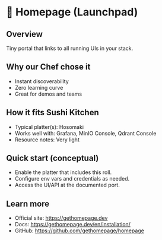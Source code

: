 # 🍣 Homepage (Launchpad)

## Overview
Tiny portal that links to all running UIs in your stack.

## Why our Chef chose it
- Instant discoverability
- Zero learning curve
- Great for demos and teams

## How it fits Sushi Kitchen
- Typical platter(s): Hosomaki
- Works well with: Grafana, MinIO Console, Qdrant Console
- Resource notes: Very light

## Quick start (conceptual)
- Enable the platter that includes this roll.
- Configure env vars and credentials as needed.
- Access the UI/API at the documented port.

## Learn more
- Official site: https://gethomepage.dev
- Docs: https://gethomepage.dev/en/installation/
- GitHub: https://github.com/gethomepage/homepage
